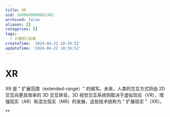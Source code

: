 ```yaml
---
title: XR
uid: 1688849860861302
archived: false
aliases: []
categories: []
tags:
  - 计算机/前端
createTime: '2024-04-22 10:39:52'
updateTime: '2024-04-22 10:39:52'
---
```


# XR

XR 是 " 扩展范围（extended-range）" 的缩写。未来，人类的交互方式将由 2D 交互向更具效率的 3D 交互转变。3D 视觉交互系统则取决于虚拟现实（VR）、增强现实（AR）和混合现实（MR）的发展，这些技术统称为 " 扩展现实 "（XR）。

**
